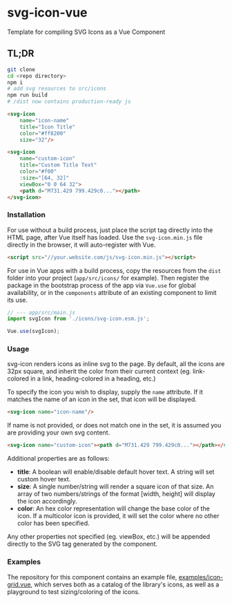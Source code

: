 # svg-icon-vue

Template for compiling SVG Icons as a Vue Component

## TL;DR
```bash
git clone
cd <repo directory>
npm i
# add svg resources to src/icons
npm run build
# /dist now contains production-ready js
```

```html
<svg-icon
	name="icon-name"
	title="Icon Title"
	color="#ff8200"
	size="32"/>

<svg-icon
	name="custom-icon"
	title="Custom Title Text"
	color="#f00"
	:size="[64, 32]"
	viewBox="0 0 64 32">
	<path d="M731.429 799.429c0..."></path>
</svg-icon>
```

### Installation

For use without a build process, just place the script tag directly into the HTML page, after Vue itself has loaded. Use the `svg-icon.min.js` file directly in the browser, it will auto-register with Vue.

```html
<script src="//your.website.com/js/svg-icon.min.js"></script>
```

For use in Vue apps with a build process, copy the resources from the `dist` folder into your project (`app/src/icons/` for example). Then register the package in the bootstrap process of the app via `Vue.use` for global availability, or in the `components` attribute of an existing component to limit its use.

```javascript
// --- app/src/main.js
import svgIcon from './icons/svg-icon.esm.js';

Vue.use(svgIcon);
```

### Usage

svg-icon renders icons as inline svg to the page. By default, all the icons are 32px square, and inherit the color from their current context (eg. link-colored in a link, heading-colored in a heading, etc.)

To specify the icon you wish to display, supply the `name` attribute. If it matches the name of an icon in the set, that icon will be displayed.

```html
<svg-icon name="icon-name"/>
```

If name is not provided, or does not match one in the set, it is assumed you are providing your own svg content.

```html
<svg-icon name="custom-icon"><path d="M731.429 799.429c0..."></path></svg-icon>
```

Additional properties are as follows:

* **title**: A boolean will enable/disable default hover text. A string will set custom hover text.
* **size**: A single number/string will render a square icon of that size. An array of two numbers/strings of the format [width, height] will display the icon accordingly.
* **color**: An hex color representation will change the base color of the icon. If a multicolor icon is provided, it will set the color where no other color has been specified.

Any other properties not specified (eg. viewBox, etc.) will be appended directly to the SVG tag generated by the component.

### Examples

The repository for this component contains an example file, [examples/icon-grid.vue](https://github.com/team-innovation/svg-icon-vue/blob/master/examples/icon-grid.vue), which serves both as a catalog of the library's icons, as well as a playground to test sizing/coloring of the icons.
